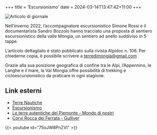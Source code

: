 +++
title = 'Escursionismo'
date = 2024-03-14T13:47:42+11:00
+++

![Articolo di giornale](/articolo.jpg)
 
Nell’inverno 2022, l’accompagnatore escursionistico Simone Rossi e il documentarista Sandro Bozzolo hanno tracciato una proposta di sentiero escursionistico della valle Mongia, un sentiero ad anello suddiviso in 5 tappe.

L’articolo dettagliato è stato pubblicato sulla rivista Alpidoc n. 106.
Per chiederne copia, è possibile scrivere a terredimongia@gmail.com

Grazie alla sua posizione geografica di confine tra le Alpi, l’Appennino, le Langhe e il mare, la Val Mongia offre possibilità di trekking e cicloescursionistico da praticare in ogni stagione.

## Link esterni

- [Terre Nautiche](https://terreautentiche.it/cicloturismo/tesori-della-montagna/)
- [Escursionismo](https://www.escursionismo.it/escursioni/terre-di-mongia-garessio-loano-percorrendo-le-antiche-vie-del-sale/)
- [Le terre autentiche del Piemonte - Mondo di nostri](http://www.mondinostri.it/magazine/le-terre-autentiche-di-piemonte/)
- [Corvi Rocca dei Ferrata - Gulliver](https://www.gulliver.it/itinerari/corvi-rocca-dei-ferrata/)


{{< youtube id="75oJW8PnZVI" >}}

